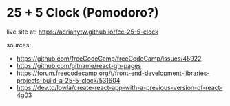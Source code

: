 # 25 + 5 Clock (Pomodoro?)

live site at: https://adrianytw.github.io/fcc-25-5-clock

sources:
- https://github.com/freeCodeCamp/freeCodeCamp/issues/45922
- https://github.com/gitname/react-gh-pages
- https://forum.freecodecamp.org/t/front-end-development-libraries-projects-build-a-25-5-clock/531604
- https://dev.to/lowla/create-react-app-with-a-previous-version-of-react-4g03